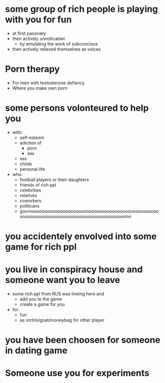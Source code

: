 # some group of rich people is playing with you for fun
  - at first passively
  - then actively unnoticablel
    - by emulating the work of subconcious
  - then actively relieved themselves as voices
# Porn therapy
- For men with testosterone defiency
- Where you make own porn
# some persons volonteured to help you
  - with:
    - self-esteem
    - adiction of
      - porn
      - sex
    - sex
    - childs
    - personal life
  - who:
    - football players or their daughters
    - friends of rich ppl
    - celebrities
    - relatives
    - coworkers
    - politicans
    - govrnooooooooooooooooooooooooooooooooooooooooooooooooooooooooooooooooooooooooooooooooooooooooonnn
# you accidentely envolved into some game for rich ppl
# you live in conspiracy house and someone want you to leave
  - some rich ppl from RUS was liveing here and
    - add you to the game
    - create a game for you
  - for
    - fun
    - as victim/goat/moneybag for other player
# you have been choosen for someone in dating game
# Someone use you for experiments
